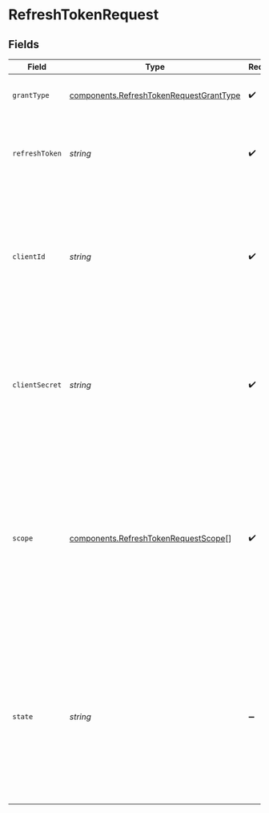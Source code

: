 # RefreshTokenRequest


## Fields

| Field                                                                                                                                                                                                                        | Type                                                                                                                                                                                                                         | Required                                                                                                                                                                                                                     | Description                                                                                                                                                                                                                  | Example                                                                                                                                                                                                                      |
| ---------------------------------------------------------------------------------------------------------------------------------------------------------------------------------------------------------------------------- | ---------------------------------------------------------------------------------------------------------------------------------------------------------------------------------------------------------------------------- | ---------------------------------------------------------------------------------------------------------------------------------------------------------------------------------------------------------------------------- | ---------------------------------------------------------------------------------------------------------------------------------------------------------------------------------------------------------------------------- | ---------------------------------------------------------------------------------------------------------------------------------------------------------------------------------------------------------------------------- |
| `grantType`                                                                                                                                                                                                                  | [components.RefreshTokenRequestGrantType](../../models/components/refreshtokenrequestgranttype.md)                                                                                                                           | :heavy_check_mark:                                                                                                                                                                                                           | The type of OAuth 2.0 grant being utilized.                                                                                                                                                                                  | refresh_token                                                                                                                                                                                                                |
| `refreshToken`                                                                                                                                                                                                               | *string*                                                                                                                                                                                                                     | :heavy_check_mark:                                                                                                                                                                                                           | The value of the refresh token issued to you in the originating OAuth token request.                                                                                                                                         | 4hJYNO4GHvALZoocXoLenfNeFy1RR5ZT6G5JYrFbvkI.Q_PqV0lIszCNoN-85EwD-2nYZOVEepVgJSolx-Jbzrs                                                                                                                                      |
| `clientId`                                                                                                                                                                                                                   | *string*                                                                                                                                                                                                                     | :heavy_check_mark:                                                                                                                                                                                                           | The OAuth client ID, which corresponds to the merchant publishable key, which can be retrieved in your Merchant Dashboard.                                                                                                   | 8fd9diIy59sj.IraJdeIgmdsO.fd233434fg2c616cgo932aa6e1e4fc627a9385045gr395222a127gi93c595rg4                                                                                                                                   |
| `clientSecret`                                                                                                                                                                                                               | *string*                                                                                                                                                                                                                     | :heavy_check_mark:                                                                                                                                                                                                           | The OAuth client secret, which corresponds the merchant API key, which can be retrieved in your Merchant Dashboard.                                                                                                          | 23ee7ec7301779eaff451d7c6f6cba322499e3c0ec752f800c72a8f99217e3a8                                                                                                                                                             |
| `scope`                                                                                                                                                                                                                      | [components.RefreshTokenRequestScope](../../models/components/refreshtokenrequestscope.md)[]                                                                                                                                 | :heavy_check_mark:                                                                                                                                                                                                           | The requested scopes. If the request is successful, the OAuth client will be able to perform operations requiring these scopes.<br/><br/>[OAuth Developer Reference](https://help.bolt.com/developers/references/bolt-oauth/#scopes) |                                                                                                                                                                                                                              |
| `state`                                                                                                                                                                                                                      | *string*                                                                                                                                                                                                                     | :heavy_minus_sign:                                                                                                                                                                                                           | A randomly generated string sent along with an authorization code. This must be included if provided. It is used to prevent cross-site request forgery (CSRF) attacks.                                                       | xyzABC123                                                                                                                                                                                                                    |